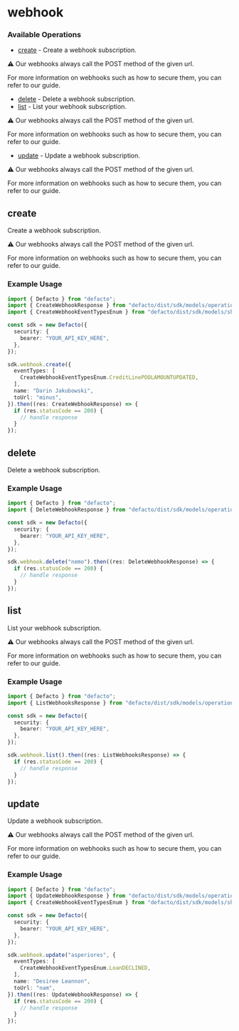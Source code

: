 # webhook

### Available Operations

* [create](#create) - 
Create a webhook subscription.

⚠️ Our webhooks always call the POST method of the given url.

For more information on webhooks such as how to secure them, you can refer to our guide.


* [delete](#delete) - Delete a webhook subscription.
* [list](#list) - 
List your webhook subscription.

⚠️ Our webhooks always call the POST method of the given url.

For more information on webhooks such as how to secure them, you can refer to our guide.


* [update](#update) - 
Update a webhook subscription.

⚠️ Our webhooks always call the POST method of the given url.

For more information on webhooks such as how to secure them, you can refer to our guide.



## create


Create a webhook subscription.

⚠️ Our webhooks always call the POST method of the given url.

For more information on webhooks such as how to secure them, you can refer to our guide.



### Example Usage

```typescript
import { Defacto } from "defacto";
import { CreateWebhookResponse } from "defacto/dist/sdk/models/operations";
import { CreateWebhookEventTypesEnum } from "defacto/dist/sdk/models/shared";

const sdk = new Defacto({
  security: {
    bearer: "YOUR_API_KEY_HERE",
  },
});

sdk.webhook.create({
  eventTypes: [
    CreateWebhookEventTypesEnum.CreditLinePOOLAMOUNTUPDATED,
  ],
  name: "Darin Jakubowski",
  toUrl: "minus",
}).then((res: CreateWebhookResponse) => {
  if (res.statusCode == 200) {
    // handle response
  }
});
```

## delete

Delete a webhook subscription.

### Example Usage

```typescript
import { Defacto } from "defacto";
import { DeleteWebhookResponse } from "defacto/dist/sdk/models/operations";

const sdk = new Defacto({
  security: {
    bearer: "YOUR_API_KEY_HERE",
  },
});

sdk.webhook.delete("nemo").then((res: DeleteWebhookResponse) => {
  if (res.statusCode == 200) {
    // handle response
  }
});
```

## list


List your webhook subscription.

⚠️ Our webhooks always call the POST method of the given url.

For more information on webhooks such as how to secure them, you can refer to our guide.



### Example Usage

```typescript
import { Defacto } from "defacto";
import { ListWebhooksResponse } from "defacto/dist/sdk/models/operations";

const sdk = new Defacto({
  security: {
    bearer: "YOUR_API_KEY_HERE",
  },
});

sdk.webhook.list().then((res: ListWebhooksResponse) => {
  if (res.statusCode == 200) {
    // handle response
  }
});
```

## update


Update a webhook subscription.

⚠️ Our webhooks always call the POST method of the given url.

For more information on webhooks such as how to secure them, you can refer to our guide.



### Example Usage

```typescript
import { Defacto } from "defacto";
import { UpdateWebhookResponse } from "defacto/dist/sdk/models/operations";
import { CreateWebhookEventTypesEnum } from "defacto/dist/sdk/models/shared";

const sdk = new Defacto({
  security: {
    bearer: "YOUR_API_KEY_HERE",
  },
});

sdk.webhook.update("asperiores", {
  eventTypes: [
    CreateWebhookEventTypesEnum.LoanDECLINED,
  ],
  name: "Desiree Leannon",
  toUrl: "nam",
}).then((res: UpdateWebhookResponse) => {
  if (res.statusCode == 200) {
    // handle response
  }
});
```
